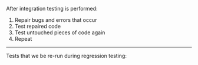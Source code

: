 After integration testing is performed:
1) Repair bugs and errors that occur
2) Test repaired code
3) Test untouched pieces of code again
4) Repeat

-------------------

Tests that we be re-run during regression testing: 
